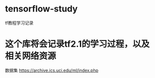 # tensorflow-study
tf教程学习记录

# 这个库将会记录tf2.1的学习过程，以及相关网络资源
数据集
https://archive.ics.uci.edu/ml/index.php
